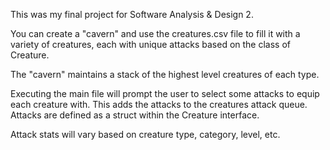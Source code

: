 
This was my final project for Software Analysis & Design 2. 

You can create a "cavern" and use the creatures.csv file to fill it with a variety of creatures, each with unique attacks based on the class of Creature.

The "cavern" maintains a stack of the highest level creatures of each type.

Executing the main file will prompt the user to select some attacks to equip each creature with. This adds the attacks to the creatures attack queue. Attacks are defined as a struct within the Creature interface.

Attack stats will vary based on creature type, category, level, etc. 